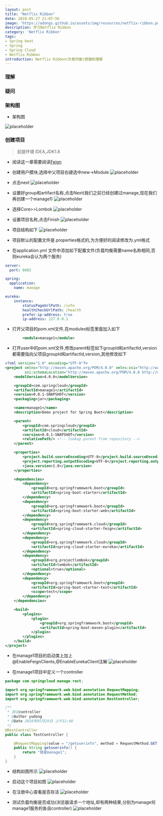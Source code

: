 ```yaml
---
layout: post
title: "Netflix Ribbon"
date: 2018-05-27 21:07:56
image: 'https://adongs.github.io/assets/img/resources/netflix-ribbon.png'
description: 学习Netflix Ribbon
category: 'Netflix Ribbon'
tags:
- Spring boot
- Spring
- Spring Cloud
- Netflix Ribbon
introduction: Netflix Ribbon(负载均衡)搭建和理解
---
```


### 理解


### 疑问


### 架构图

- 架构图

![placeholder](https://adongs.github.io/assets/img/blog/springcloud/config/14.jpg "idea创建项目")


### 创建项目

>前提环境 IDEA,JDK1.8

- 阅读这一章需要阅读<a href="https://adongs.github.io/NetflixFeign/">Feign</a>

- 创建用户模块,选择中父项目右键选中new->Module
![placeholder](https://adongs.github.io/assets/img/blog/springcloud/ribbon/1.png "idea创建项目")

- 点击next
![placeholder](https://adongs.github.io/assets/img/blog/springcloud/ribbon/2.png "idea创建项目")

- 设置好group和artifact名称,点击Next(我们之前已经创建过manage,现在我们再创建一个manage1)
![placeholder](https://adongs.github.io/assets/img/blog/springcloud/ribbon/3.png "idea创建项目")

- 选择Core>>Lombok
![placeholder](https://adongs.github.io/assets/img/blog/springcloud/ribbon/4.png "idea创建项目")

- 设置项目名称,点击Finish
![placeholder](https://adongs.github.io/assets/img/blog/springcloud/ribbon/5.png "idea创建项目")

- 项目结构如下
![placeholder](https://adongs.github.io/assets/img/blog/springcloud/ribbon/6.png "idea创建项目")



- 项目默认的配置文件是.properties格式的,为方便好的阅读修改为.yml格式


- 在application.yml 文件中添加如下配置文件(负载均衡需要name名称相同,否则eureka会认为两个服务)

```yml
server:
  port: 8083

spring:
  application:
    name: manage

eureka:
    instance:
        statusPageUrlPath: /info
        healthCheckUrlPath: /health
        prefer-ip-address: true
        ip-address: 127.0.0.1
```

- 打开父项目的pom.xml文件,在modules标签里面加入如下

```xml
        <module>manage1</module>
```

- 打开user中的pom.xml文件,修改parent标签如下groupId和artifactId,version都需要指向父项目groupId和artifactId,version,其他修改如下

```xml
<?xml version="1.0" encoding="UTF-8"?>
<project xmlns="http://maven.apache.org/POM/4.0.0" xmlns:xsi="http://www.w3.org/2001/XMLSchema-instance"
         xsi:schemaLocation="http://maven.apache.org/POM/4.0.0 http://maven.apache.org/xsd/maven-4.0.0.xsd">
    <modelVersion>4.0.0</modelVersion>

    <groupId>com.springcloud</groupId>
    <artifactId>manage1</artifactId>
    <version>0.0.1-SNAPSHOT</version>
    <packaging>jar</packaging>

    <name>manage1</name>
    <description>Demo project for Spring Boot</description>

    <parent>
        <groupId>com.springcloud</groupId>
        <artifactId>cloud</artifactId>
        <version>0.0.1-SNAPSHOT</version>
        <relativePath/> <!-- lookup parent from repository -->
    </parent>

    <properties>
        <project.build.sourceEncoding>UTF-8</project.build.sourceEncoding>
        <project.reporting.outputEncoding>UTF-8</project.reporting.outputEncoding>
        <java.version>1.8</java.version>
    </properties>

    <dependencies>
        <dependency>
            <groupId>org.springframework.boot</groupId>
            <artifactId>spring-boot-starter</artifactId>
        </dependency>
        <dependency>
            <groupId>org.springframework.boot</groupId>
            <artifactId>spring-boot-starter-web</artifactId>
        </dependency>
        <dependency>
            <groupId>org.springframework.cloud</groupId>
            <artifactId>spring-cloud-starter-feign</artifactId>
        </dependency>
        <dependency>
            <groupId>org.springframework.cloud</groupId>
            <artifactId>spring-cloud-starter-eureka</artifactId>
        </dependency>
        <dependency>
            <groupId>org.projectlombok</groupId>
            <artifactId>lombok</artifactId>
            <optional>true</optional>
        </dependency>
        <dependency>
            <groupId>org.springframework.boot</groupId>
            <artifactId>spring-boot-starter-test</artifactId>
            <scope>test</scope>
        </dependency>
    </dependencies>

    <build>
        <plugins>
            <plugin>
                <groupId>org.springframework.boot</groupId>
                <artifactId>spring-boot-maven-plugin</artifactId>
            </plugin>
        </plugins>
    </build>
</project>
```
- 在manage1项目的启动类上加上@EnableFeignClients,@EnableEurekaClient注解
![placeholder](https://adongs.github.io/assets/img/blog/springcloud/ribbon/7.png "idea创建项目")

- 在manage1项目中定义一个controller

```java
package com.springcloud.manage.rest;

import org.springframework.web.bind.annotation.RequestMapping;
import org.springframework.web.bind.annotation.RequestMethod;
import org.springframework.web.bind.annotation.RestController;

/**
 * 测试controller
 * @Author yudong
 * @Date 2018年05月29日 上午12:48
 */
@RestController
public class TestController {

    @RequestMapping(value = "/getuserinfo", method = RequestMethod.GET)
    public String getuserinfo() {
        return "我是manage1";
    }
}

```

- 结构如图所示
![placeholder](https://adongs.github.io/assets/img/blog/springcloud/ribbon/11.png "idea创建项目")



- 启动这个项目如图
![placeholder](https://adongs.github.io/assets/img/blog/springcloud/ribbon/8.png "idea创建项目")

- 在注册中心查看是否存活
![placeholder](https://adongs.github.io/assets/img/blog/springcloud/ribbon/9.png "idea创建项目")

- 测试负载均衡是否成功(浏览器请求一个地址,却有两种结果,分别为manage何manage1服务的各自controller)
![placeholder](https://adongs.github.io/assets/img/blog/springcloud/ribbon/10.png "idea创建项目")



